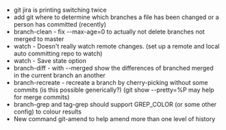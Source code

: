 * git jira is printing switching twice
* add git where to determine which branches a file has been changed or a person has committed (recently)
* branch-clean - fix --max-age=0 to actually not delete branches not merged to master
* watch - Doesn't really watch remote changes. (set up a remote and local auto committing repo to watch)
* watch - Save state option
* branch-diff - with --merged show the differences of branched merged in the current branch an another
* branch-recreate - recreate a branch by cherry-picking without some commits (is this possible generically?)
    (git show --pretty=%P may help for merge commits)
* branch-grep and tag-grep should support GREP_COLOR (or some other config) to colour results
* New command git-amend to help amend more than one level of history
